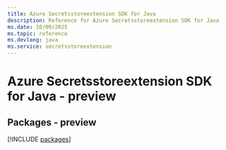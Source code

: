 ```yaml
---
title: Azure Secretsstoreextension SDK for Java
description: Reference for Azure Secretsstoreextension SDK for Java
ms.date: 10/09/2025
ms.topic: reference
ms.devlang: java
ms.service: secretsstoreextension
---
```

# Azure Secretsstoreextension SDK for Java - preview
## Packages - preview
[!INCLUDE [packages](secretsstoreextension-index.md)]